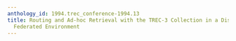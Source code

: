 ```yaml
---
anthology_id: 1994.trec_conference-1994.13
title: Routing and Ad-hoc Retrieval with the TREC-3 Collection in a Distributed Loosely
  Federated Environment
---
```

